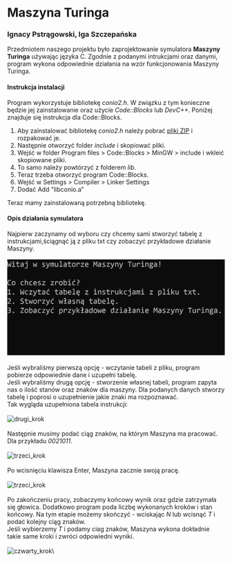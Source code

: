 
**Maszyna Turinga** 
===================

### Ignacy Pstrągowski, Iga Szczepańska 

Przedmiotem naszego projektu było zaprojektowanie symulatora **Maszyny
Turinga** używając języka C. Zgodnie z podanymi intrukcjami oraz danymi,
program wykona odpowiednie działania na wzór funkcjonowania Maszyny
Turinga.



#### Instrukcja instalacji

Program wykorzystuje bibliotekę *conio2.h*. W związku z tym konieczne
będzie jej zainstalowanie oraz użycie *Code::Blocks* lub *DevC++*.
Poniżej znajduje się instrukcja dla Code::Blocks.

1.  Aby zainstalować bibliotekę *conio2.h* należy pobrać [pliki
    ZIP](https://drive.google.com/file/d/10zTCd2c7i7yccB2tQRz2sKM6JU0YYV9j/view)
    i rozpakować je.
2.  Następnie otworzyć folder *include* i skopiować pliki.
3.  Wejść w folder Program files \> Code::Blocks \> MinGW \> include i
    wkleić skopiowane pliki.
4.  To samo należy powtórzyć z folderem *lib*.
5.  Teraz trzeba otworzyć program Code::Blocks.
6.  Wejść w Settings \> Compiler \> Linker Settings
7.  Dodać Add \"libconio.a\"

Teraz mamy zainstalowaną potrzebną bibliotekę.

#### Opis działania symulatora

Najpierw zaczynamy od wyboru czy chcemy sami stworzyć tabelę z
instrukcjami,ściągnąć ją z pliku txt czy zobaczyć przykładowe działanie
Maszyny.\
\
![pierwszy\_krok](https://github.com/igxsz/symulator-maszyny-touringa/blob/main/1.png)\
\
Jeśli wybraliśmy pierwszą opcję - wczytanie tabeli z pliku, program
pobierze odpowiednie dane i uzupełni tabelę.\
Jeśli wybraliśmy drugą opcję - stworzenie własnej tabeli, program zapyta
nas o ilość stanów oraz znaków dla maszyny. Dla podanych danych stworzy
tabelę i poprosi o uzupełnienie jakie znaki ma rozpoznawać.\
Tak wygląda uzupełniona tabela instrukcji:\
\
![drugi\_krok](C:/Users/iga/Desktop/projekt_wdp/2.png)\
\
Następnie musimy podać ciąg znaków, na którym Maszyna ma pracować.\
Dla przykładu *0021011*.\
\
![trzeci\_krok](C:/Users/iga/Desktop/projekt_wdp/5.png)\
\
Po wcisnięciu klawisza Enter, Maszyna zacznie swoją pracę.\
\
![trzeci\_krok](C:/Users/iga/Desktop/projekt_wdp/3.png)\
\
Po zakończeniu pracy, zobaczymy końcowy wynik oraz gdzie zatrzymała się
głowica. Dodatkowo program poda liczbę wykonanych kroków i stan końcowy.
Na tym etapie możemy skończyć - wciskając *N* lub wcisnąć *T* i podać
kolejny ciąg znaków.\
Jeśli wybierzemy *T* i podamy ciag znaków, Maszyna wykona dokładnie
takie same kroki i zwróci odpowiedni wyniki.\
\
![czwarty\_krok](C:/Users/iga/Desktop/projekt_wdp/4.png)\


